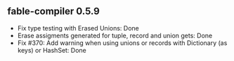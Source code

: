 ## fable-compiler 0.5.9

- Fix type testing with Erased Unions: Done
- Erase assigments generated for tuple, record and union gets: Done
- Fix #370: Add warning when using unions or records with Dictionary (as keys) or HashSet: Done